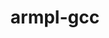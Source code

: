 ---
title: "armpl-gcc"
layout: cache
categories: [package, develop-2023-05-18]
meta: {"versions": ["23.04_gcc-12.2"], "compilers": ["gcc@=12.3.0"], "oss": ["amzn2"], "platforms": ["linux"], "targets": ["neoverse_n1"], "stacks": ["aws-pcluster-neoverse_n1", "aws-pcluster-neoverse_v1", "root"], "num_specs": 2, "num_specs_by_stack": {"aws-pcluster-neoverse_n1": 2, "root": 2, "aws-pcluster-neoverse_v1": 2}}
spec_details: [{"hash": "zyjpekbtrqlkse5wdiuobswwkrni22ja", "compiler": "gcc@=12.3.0", "versions": ["23.04_gcc-12.2"], "os": "amzn2", "platform": "linux", "target": "neoverse_n1", "variants": ["build_system=generic", "~ilp64", "+shared", "threads=openmp"], "stacks": ["aws-pcluster-neoverse_n1", "root", "aws-pcluster-neoverse_v1"], "size": "-", "tarball": "https://binaries.spack.io/develop-2023-05-18/build_cache/linux-amzn2-neoverse_n1/gcc-12.3.0/armpl-gcc-23.04_gcc-12.2/linux-amzn2-neoverse_n1-gcc-12.3.0-armpl-gcc-23.04_gcc-12.2-zyjpekbtrqlkse5wdiuobswwkrni22ja.spack"}, {"hash": "4hffz6jxpjb4tmf6qtnb33rnv5bwehqz", "compiler": "gcc@=12.3.0", "versions": ["23.04_gcc-12.2"], "os": "amzn2", "platform": "linux", "target": "neoverse_n1", "variants": ["build_system=generic", "~ilp64", "+shared", "threads=none"], "stacks": ["aws-pcluster-neoverse_n1", "root", "aws-pcluster-neoverse_v1"], "size": "-", "tarball": "https://binaries.spack.io/develop-2023-05-18/build_cache/linux-amzn2-neoverse_n1/gcc-12.3.0/armpl-gcc-23.04_gcc-12.2/linux-amzn2-neoverse_n1-gcc-12.3.0-armpl-gcc-23.04_gcc-12.2-4hffz6jxpjb4tmf6qtnb33rnv5bwehqz.spack"}]
---